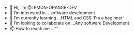 - 👋 Hi, I’m @LEMON-ORANGE-DEV
- 👀 I’m interested in ...software development
- 🌱 I’m currently learning ...HTML and CSS 'I'm a beginner'
- 💞️ I’m looking to collaborate on ...Any software Development
- 📫 How to reach me ...""

<!---
LEMON-ORANGE-DEV/LEMON-ORANGE-DEV is a ✨ special ✨ repository because its `README.md` (this file) appears on your GitHub profile.
You can click the Preview link to take a look at your changes.
--->

